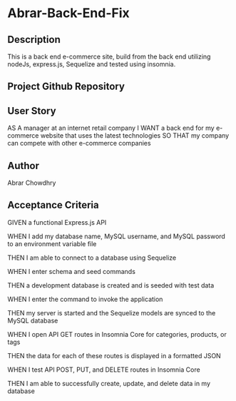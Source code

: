 # Abrar-Back-End-Fix

## Description
This is a back end e-commerce site, build from the back end utilizing nodeJs, express.js, Sequelize and tested using insomnia.

## Project Github Repository


## User Story
AS A manager at an internet retail company
I WANT a back end for my e-commerce website that uses the latest technologies
SO THAT my company can compete with other e-commerce companies

## Author
Abrar Chowdhry

## Acceptance Criteria
GIVEN a functional Express.js API

WHEN I add my database name, MySQL username, and MySQL password to an environment variable file

THEN I am able to connect to a database using Sequelize

WHEN I enter schema and seed commands

THEN a development database is created and is seeded with test data

WHEN I enter the command to invoke the application

THEN my server is started and the Sequelize models are synced to the MySQL database

WHEN I open API GET routes in Insomnia Core for categories, products, or tags

THEN the data for each of these routes is displayed in a formatted JSON

WHEN I test API POST, PUT, and DELETE routes in Insomnia Core

THEN I am able to successfully create, update, and delete data in my database
